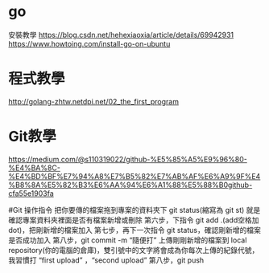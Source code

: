 # go
安裝教學
https://blog.csdn.net/hehexiaoxia/article/details/69942931
https://www.howtoing.com/install-go-on-ubuntu

# 程式教學
http://golang-zhtw.netdpi.net/02_the_first_program

# Git教學
https://medium.com/@s110319022/github-%E5%85%A5%E9%96%80-%E4%BA%8C-%E4%BD%BF%E7%94%A8%E7%B5%82%E7%AB%AF%E6%A9%9F%E4%B8%8A%E5%82%B3%E6%AA%94%E6%A1%88%E5%88%B0github-cfa55e1903fa

#Git 操作指令
把你要傳的檔案拖到專案的資料夾下
git status(縮寫為 git st) 就是確認專案資料夾裡面是否有檔案新增或刪除
第六步，下指令 git add .(add空格加dot)，把剛新增的檔案加入
第七步，再下一次指令 git status，確認剛新增的檔案是否成功加入
第八步，git commit -m “隨便打”
上傳剛剛新增的檔案到 local repository(你的電腦的倉庫)，雙引號中的文字將會成為你每次上傳的紀錄代號，我習慣打 “first upload” ，“second upload” 
第八步，git push

